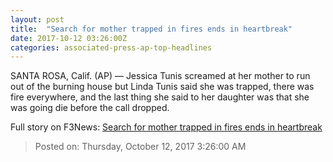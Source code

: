 ```yaml
---
layout: post
title:  "Search for mother trapped in fires ends in heartbreak"
date: 2017-10-12 03:26:00Z
categories: associated-press-ap-top-headlines
---
```


SANTA ROSA, Calif. (AP) — Jessica Tunis screamed at her mother to run out of the burning house but Linda Tunis said she was trapped, there was fire everywhere, and the last thing she said to her daughter was that she was going die before the call dropped.


Full story on F3News: [Search for mother trapped in fires ends in heartbreak](http://www.f3nws.com/n/2ajzrC)

> Posted on: Thursday, October 12, 2017 3:26:00 AM
